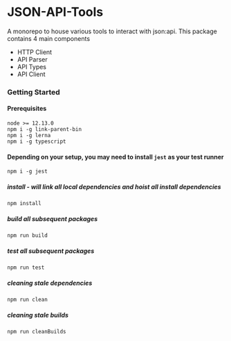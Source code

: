 
# JSON-API-Tools
A monorepo to house various tools to interact with json:api. This package contains 4 main components
* HTTP Client
* API Parser
* API Types
* API Client


### Getting Started


#### Prerequisites
```
node >= 12.13.0
npm i -g link-parent-bin
npm i -g lerna
npm i -g typescript
```

#### Depending on your setup, you may need to install `jest` as your test runner
```
npm i -g jest
```

##### install - will link all local dependencies and hoist all install dependencies
```
npm install
```

##### build all subsequent packages
```
npm run build 
```
##### test all subsequent packages
```
npm run test 
```
##### cleaning stale dependencies

```
npm run clean 
```

##### cleaning  stale builds
```
npm run cleanBuilds
```